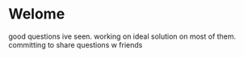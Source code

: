 # Welome

good questions ive seen. working on ideal solution on most of them. committing to share questions w friends 